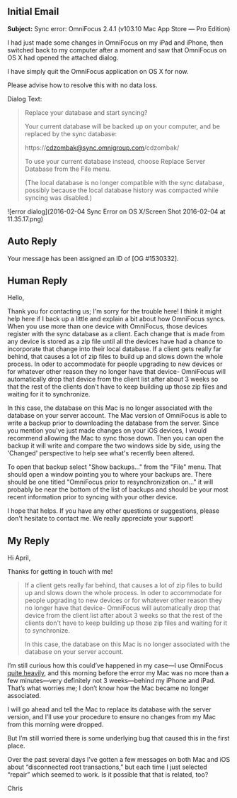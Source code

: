 ## Initial Email

**Subject:** Sync error: OmniFocus 2.4.1 (v103.10 Mac App Store — Pro Edition)

I had just made some changes in OmniFocus on my iPad and iPhone, then switched back to my computer after a moment and saw that OmniFocus on OS X had opened the attached dialog.

I have simply quit the OmniFocus application on OS X for now.

Please advise how to resolve this with no data loss.

Dialog Text:

> Replace your database and start syncing?
> 
> Your current database will be backed up on your computer, and be replaced by the sync database:
> 
> https://cdzombak@sync.omnigroup.com/cdzombak/
> 
> To use your current database instead, choose Replace Server Database from the File menu.
> 
> (The local database is no longer compatible with the sync database, possibly because the local database history was compacted while syncing was disabled.)

![error dialog](2016-02-04 Sync Error on OS X/Screen Shot 2016-02-04 at 11.35.17.png)

## Auto Reply

Your message has been assigned an ID of [OG #1530332].

## Human Reply

Hello,

Thank you for contacting us; I'm sorry for the trouble here! I think it might help here if I back up a little and explain a bit about how OmniFocus syncs. When you use more than one device with OmniFocus, those devices register with the sync database as a client. Each change that is made from any device is stored as a zip file until all the devices have had a chance to incorporate that change into their local database. If a client gets really far behind, that causes a lot of zip files to build up and slows down the whole process. In oder to accommodate for people upgrading to new devices or for whatever other reason they no longer have that device- OmniFocus will automatically drop that device from the client list after about 3 weeks so that the rest of the clients don't have to keep building up those zip files and waiting for it to synchronize.  

In this case, the database on this Mac is no longer associated with the database on your server account. The Mac version of OmniFocus is able to write a backup prior to downloading the database from the server. Since you mention you've just made changes on your iOS devices, I would recommend allowing the Mac to sync those down. Then you can open the backup it will write and compare the two windows side by side, using the 'Changed' perspective to help see what's recently been altered. 

To open that backup select "Show backups…" from the "File" menu. That should open a window pointing you to where your backups are. There should be one titled "OmniFocus prior to resynchronization on…" it will probably be near the bottom of the list of backups and should be your most recent information prior to syncing with your other device. 

I hope that helps. If you have any other questions or suggestions, please don't hesitate to contact me. We really appreciate your support!

## My Reply

Hi April,

Thanks for getting in touch with me!

> If a client gets really far behind, that causes a lot of zip files to build up and slows down the whole process. In oder to accommodate for people upgrading to new devices or for whatever other reason they no longer have that device- OmniFocus will automatically drop that device from the client list after about 3 weeks so that the rest of the clients don't have to keep building up those zip files and waiting for it to synchronize.  
> 
> In this case, the database on this Mac is no longer associated with the database on your server account.

I’m still curious how this could’ve happened in my case—I use OmniFocus [quite heavily][1], and this morning before the error my Mac was no more than a few minutes—very definitely not 3 weeks—behind my iPhone and iPad. That’s what worries me; I don’t know how the Mac became no longer associated.

[1]: https://twitter.com/cdzombak/status/693875138756935680

I will go ahead and tell the Mac to replace its database with the server version, and I’ll use your procedure to ensure no changes from my Mac from this morning were dropped.

But I’m still worried there is some underlying bug that caused this in the first place.

Over the past several days I’ve gotten a few messages on both Mac and iOS about “disconnected root transactions,” but each time I just selected “repair” which seemed to work. Is it possible that that is related, too?

Chris

